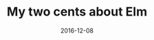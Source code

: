 ---
slug: "/elm"
date: "2016-12-08"
title: "My two cents about Elm"
description: "Elm is a young functional and strongly typed language. Oh, and it's for the front-end!"
image: "elm.webp"
---